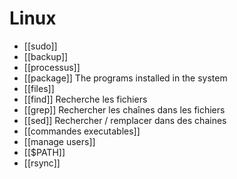 # Linux

* [[sudo]]
* [[backup]]
* [[processus]]
* [[package]] The programs installed in the system
* [[files]]
* [[find]] Recherche les fichiers
* [[grep]] Rechercher les chaînes dans les fichiers
* [[sed]] Rechercher / remplacer dans des chaines
* [[commandes executables]]
* [[manage users]]
* [[$PATH]]
* [[rsync]]